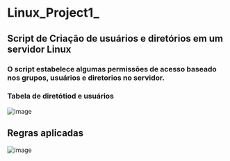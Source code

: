 # Linux_Project1_

## Script de Criação de usuários e diretórios em um servidor Linux 

### O script estabelece algumas permissões de acesso baseado nos grupos, usuários e diretorios no servidor.


### Tabela de diretótiod e usuários 
![image](https://user-images.githubusercontent.com/106769175/220212118-4b2cf21e-93ce-4367-ba5e-1fb358895121.png)


## Regras aplicadas
![image](https://user-images.githubusercontent.com/106769175/220212194-de2e3bfb-aa36-409c-b820-7da7e0ad210c.png)
